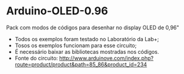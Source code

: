 # Arduino-OLED-0.96
Pack com modos de códigos para desenhar no display OLED de 0,96"
- Todos os exemplos foram testado no Laboratório da Lab+;
- Tosos os exemplos funcionam para esse circuito;
- É necessário baixar as bibliotecas mostradas nos códigos.
- Fonte do circuito: http://www.arduinove.com/index.php?route=product/product&path=85_86&product_id=234
